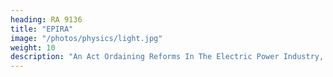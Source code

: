 ```yaml
---
heading: RA 9136
title: "EPIRA"
image: "/photos/physics/light.jpg"
weight: 10
description: "An Act Ordaining Reforms In The Electric Power Industry, Amending For The Purpose Certain Laws And For Other Purposes"
---
```



